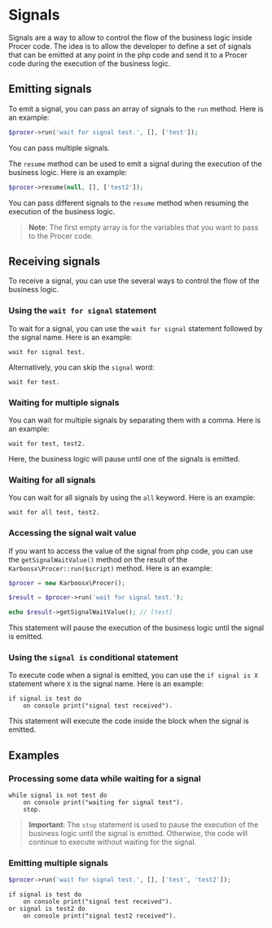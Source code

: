 # Signals
Signals are a way to allow to control the flow of the business logic inside Procer code.
The idea is to allow the developer to define a set of signals that can be emitted at any point in the php code and send it to a Procer code during the execution of the business logic.

## Emitting signals
To emit a signal, you can pass an array of signals to the `run` method. Here is an example:
```php
$procer->run('wait for signal test.', [], ['test']);
```

You can pass multiple signals.

The `resume` method can be used to emit a signal during the execution of the business logic. Here is an example:
```php
$procer->resume(null, [], ['test2']);
```

You can pass different signals to the `resume` method when resuming the execution of the business logic.

> **Note**: The first empty array is for the variables that you want to pass to the Procer code.

## Receiving signals
To receive a signal, you can use the several ways to control the flow of the business logic. 

### Using the `wait for signal` statement
To wait for a signal, you can use the `wait for signal` statement followed by the signal name. Here is an example:
```procer
wait for signal test.
```

Alternatively, you can skip the `signal` word:
```procer
wait for test.
```

### Waiting for multiple signals
You can wait for multiple signals by separating them with a comma. Here is an example:
```procer
wait for test, test2.
```

Here, the business logic will pause until one of the signals is emitted.

### Waiting for all signals
You can wait for all signals by using the `all` keyword. Here is an example:
```procer
wait for all test, test2.
```

### Accessing the signal wait value

If you want to access the value of the signal from php code, you can use the `getSignalWaitValue()` method on the result of the `Karboosx\Procer::run($script)` method. Here is an example:
```php
$procer = new Karboosx\Procer();

$result = $procer->run('wait for signal test.');

echo $result->getSignalWaitValue(); // [test]
```

This statement will pause the execution of the business logic until the signal is emitted.

### Using the `signal is` conditional statement
To execute code when a signal is emitted, you can use the `if signal is X` statement where `X` is the signal name. Here is an example:
```procer
if signal is test do
    on console print("signal test received").
```

This statement will execute the code inside the block when the signal is emitted.

## Examples

### Processing some data while waiting for a signal
```procer
while signal is not test do
    on console print("waiting for signal test").
    stop.
```

> **Important**: The `stop` statement is used to pause the execution of the business logic until the signal is emitted.
> Otherwise, the code will continue to execute without waiting for the signal.

### Emitting multiple signals
```php
$procer->run('wait for signal test.', [], ['test', 'test2']);
```

```procer
if signal is test do
    on console print("signal test received").
or signal is test2 do
    on console print("signal test2 received").
```